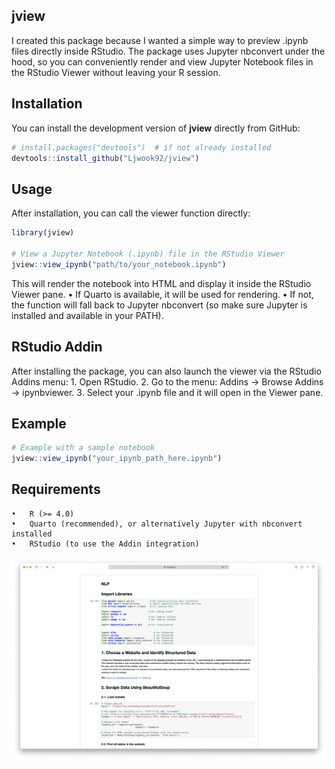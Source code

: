## jview
I created this package because I wanted a simple way to preview .ipynb files directly inside RStudio. The package uses Jupyter nbconvert under the hood, so you can conveniently render and view Jupyter Notebook files in the RStudio Viewer without leaving your R session.

## Installation

You can install the development version of **jview** directly from GitHub:

```r
# install.packages("devtools")  # if not already installed
devtools::install_github("Ljwook92/jview")
```

## Usage
After installation, you can call the viewer function directly:
```r
library(jview)

# View a Jupyter Notebook (.ipynb) file in the RStudio Viewer
jview::view_ipynb("path/to/your_notebook.ipynb")
```
This will render the notebook into HTML and display it inside the RStudio Viewer pane.
	•	If Quarto is available, it will be used for rendering.
	•	If not, the function will fall back to Jupyter nbconvert (so make sure Jupyter is installed and available in your PATH).

## RStudio Addin

After installing the package, you can also launch the viewer via the RStudio Addins menu:
	1.	Open RStudio.
	2.	Go to the menu: Addins → Browse Addins → ipynbviewer.
	3.	Select your .ipynb file and it will open in the Viewer pane.

 ## Example
```r
# Example with a sample notebook
jview::view_ipynb("your_ipynb_path_here.ipynb")
```

## Requirements
	•	R (>= 4.0)
	•	Quarto (recommended), or alternatively Jupyter with nbconvert installed
	•	RStudio (to use the Addin integration)
![/example.png](/example.png)

